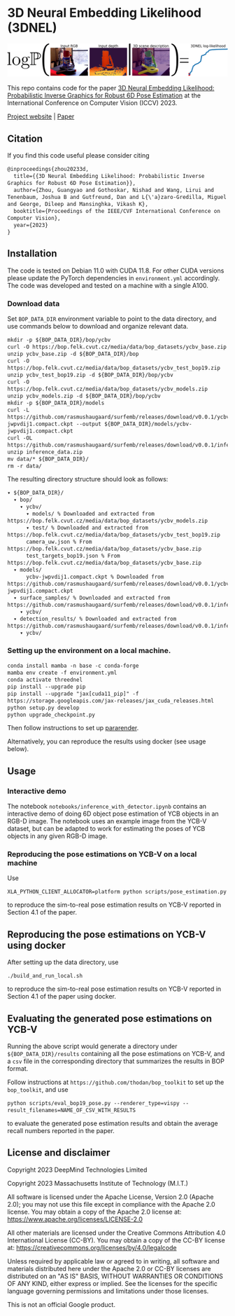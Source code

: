 # 3D Neural Embedding Likelihood (3DNEL)

![teaser video](assets/teaser_video.gif)

This repo contains code for the paper [3D Neural Embedding Likelihood: Probabilistic Inverse Graphics for Robust 6D Pose Estimation](https://arxiv.org/abs/2302.03744) at the International Conference on Computer Vision (ICCV) 2023.

[Project website](https://probcomp.github.io/nel/) | [Paper](https://arxiv.org/pdf/2302.03744.pdf)

## Citation

If you find this code useful please consider citing
```
@inproceedings{zhou20233d,
  title={{3D Neural Embedding Likelihood: Probabilistic Inverse Graphics for Robust 6D Pose Estimation}},
  author={Zhou, Guangyao and Gothoskar, Nishad and Wang, Lirui and Tenenbaum, Joshua B and Gutfreund, Dan and L{\'a}zaro-Gredilla, Miguel and George, Dileep and Mansinghka, Vikash K},
  booktitle={Proceedings of the IEEE/CVF International Conference on Computer Vision},
  year={2023}
}
```

## Installation

The code is tested on Debian 11.0 with CUDA 11.8. For other CUDA versions please update the PyTorch dependencies in `environment.yml` accordingly. The code was developed and tested on a machine with a single A100.

### Download data

Set `BOP_DATA_DIR` environment variable to point to the data directory, and use commands below to download and organize relevant data.

```
mkdir -p ${BOP_DATA_DIR}/bop/ycbv
curl -O https://bop.felk.cvut.cz/media/data/bop_datasets/ycbv_base.zip
unzip ycbv_base.zip -d ${BOP_DATA_DIR}/bop
curl -O https://bop.felk.cvut.cz/media/data/bop_datasets/ycbv_test_bop19.zip
unzip ycbv_test_bop19.zip -d ${BOP_DATA_DIR}/bop/ycbv
curl -O https://bop.felk.cvut.cz/media/data/bop_datasets/ycbv_models.zip
unzip ycbv_models.zip -d ${BOP_DATA_DIR}/bop/ycbv
mkdir -p ${BOP_DATA_DIR}/models
curl -L https://github.com/rasmushaugaard/surfemb/releases/download/v0.0.1/ycbv-jwpvdij1.compact.ckpt --output ${BOP_DATA_DIR}/models/ycbv-jwpvdij1.compact.ckpt
curl -OL https://github.com/rasmushaugaard/surfemb/releases/download/v0.0.1/inference_data.zip
unzip inference_data.zip
mv data/* ${BOP_DATA_DIR}/
rm -r data/
```

The resulting directory structure should look as follows:

```
▾ ${BOP_DATA_DIR}/
  ▾ bop/
    ▾ ycbv/
      ▾ models/ % Downloaded and extracted from https://bop.felk.cvut.cz/media/data/bop_datasets/ycbv_models.zip
      ▾ test/ % Downloaded and extracted from https://bop.felk.cvut.cz/media/data/bop_datasets/ycbv_test_bop19.zip
      camera_uw.json % From https://bop.felk.cvut.cz/media/data/bop_datasets/ycbv_base.zip
      test_targets_bop19.json % From https://bop.felk.cvut.cz/media/data/bop_datasets/ycbv_base.zip
  ▾ models/
      ycbv-jwpvdij1.compact.ckpt % Downloaded from https://github.com/rasmushaugaard/surfemb/releases/download/v0.0.1/ycbv-jwpvdij1.compact.ckpt
  ▾ surface_samples/ % Downloaded and extracted from https://github.com/rasmushaugaard/surfemb/releases/download/v0.0.1/inference_data.zip
    ▾ ycbv/
  ▾ detection_results/ % Downloaded and extracted from https://github.com/rasmushaugaard/surfemb/releases/download/v0.0.1/inference_data.zip
    ▾ ycbv/
```

### Setting up the environment on a local machine.


```
conda install mamba -n base -c conda-forge
mamba env create -f environment.yml
conda activate threednel
pip install --upgrade pip
pip install --upgrade "jax[cuda11_pip]" -f https://storage.googleapis.com/jax-releases/jax_cuda_releases.html
python setup.py develop
python upgrade_checkpoint.py
```

Then follow instructions to set up [pararender](https://github.com/nishadgothoskar/pararender).

Alternatively, you can reproduce the results using docker (see usage below).

## Usage

### Interactive demo

The notebook `notebooks/inference_with_detector.ipynb` contains an interactive demo of doing 6D object pose estimation of YCB objects in an RGB-D image. The notebook uses an example image from the YCB-V dataset, but can be adapted to work for estimating the poses of YCB objects in any given RGB-D image.

### Reproducing the pose estimations on YCB-V on a local machine

Use
```
XLA_PYTHON_CLIENT_ALLOCATOR=platform python scripts/pose_estimation.py
```
to reproduce the sim-to-real pose estimation results on YCB-V reported in Section 4.1 of the paper.


## Reproducing the pose estimations on YCB-V using docker

After setting up the data directory, use
```
./build_and_run_local.sh
```
to reproduce the sim-to-real pose estimation results on YCB-V reported in Section 4.1 of the paper using docker.

## Evaluating the generated pose estimations on YCB-V

Running the above script would generate a directory under `${BOP_DATA_DIR}/results` containing all the pose estimations on YCB-V, and a `csv` file in the corresponding directory that summarizes the results in BOP format.

Follow instructions at `https://github.com/thodan/bop_toolkit` to set up the `bop_toolkit`, and use
```
python scripts/eval_bop19_pose.py --renderer_type=vispy --result_filenames=NAME_OF_CSV_WITH_RESULTS
```
to evaluate the generated pose estimation results and obtain the average recall numbers reported in the paper.


## License and disclaimer

Copyright 2023 DeepMind Technologies Limited

Copyright 2023 Massachusetts Institute of Technology (M.I.T.)

All software is licensed under the Apache License, Version 2.0 (Apache 2.0);
you may not use this file except in compliance with the Apache 2.0 license.
You may obtain a copy of the Apache 2.0 license at:
https://www.apache.org/licenses/LICENSE-2.0

All other materials are licensed under the Creative Commons Attribution 4.0
International License (CC-BY). You may obtain a copy of the CC-BY license at:
https://creativecommons.org/licenses/by/4.0/legalcode

Unless required by applicable law or agreed to in writing, all software and
materials distributed here under the Apache 2.0 or CC-BY licenses are
distributed on an "AS IS" BASIS, WITHOUT WARRANTIES OR CONDITIONS OF ANY KIND,
either express or implied. See the licenses for the specific language governing
permissions and limitations under those licenses.

This is not an official Google product.
